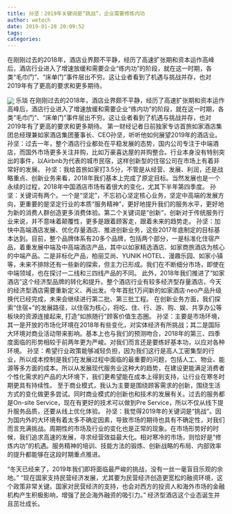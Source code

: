 ```yaml
---
title: 孙坚：2019年关键词是“挑战”，企业需要修炼内功
author: wetech
date: 2019-01-28 20:09:52
tags: 
categories: 
---
```

在刚刚过去的2018年，酒店业界颇不平静，经历了高速扩张期和资本运作高峰后，酒店行业进入了增速放缓和需要企业“练内功”的阶段，就在这一时期，各类“毛巾门”、“床单门”事件层出不穷。这让业者看到了机遇与挑战并存，也对2019年有了更高的要求和更多期待。
<!-- more -->
<img align="center" border="0" src="https://imgcdn.yicai.com/uppics/images/2019/01/2227f0abff1467fcbe98fbffe2b91f79.jpg" />
乐琰
在刚刚过去的2018年，酒店业界颇不平静，经历了高速扩张期和资本运作高峰后，酒店行业进入了增速放缓和需要企业“练内功”的阶段，就在这一时期，各类“毛巾门”、“床单门”事件层出不穷。这让业者看到了机遇与挑战并存，也对2019年有了更高的要求和更多期待。
第一财经记者日前独家专访首旅如家酒店集团总经理兼如家酒店集团董事长、CEO孙坚，听听他如何展望2019年的酒店业。
孙坚：过去一年，整个酒店行业都处在平稳发展的态势，国内公司专注于中端酒店，而国外市场更多关注并购，比如万豪喜达屋的并购整合。行业本身没有特别突出的事件，以Airbnb为代表的城市民宿，这样创新型的住宿公司在市场上有着非常好的发展。
孙坚：我给首旅如家打3.5分，不管是从经营、发展、利润，还是战略重点、创新业务来看，2018年我们基本上完成了原定目标。当然发展也是一个永续的过程，2018年中国酒店市场有着很大的变化，尤其下半年第四季度。
孙坚：关键词有两个。一个是“坚定”，不忘初心坚定核心业务，坚定中高端的发展方向，更重要的是坚定行业的本质“服务精神”，更好地提升我们的服务水平，更好地为新的消费人群创造更多消费体验。第二个关键词是“创新”，创新对于传统服务行业来说，并不意味着颠覆性，更多是跟着顾客走，跟着未来的趋势走。
孙坚：加快中高端酒店发展、优化存量酒店、推进创新业务，这些2017年底制定的目标基本达到。目前，整个品牌体系有20多个品牌，包括两个部分，一是标准化住宿产品，着重发展中端及中高端酒店产品，其中以如家精选酒店、如家商旅酒店为核心的中端产品。二是非标化产品，柏丽艾尚、YUNIK HOTEL、漫趣乐园、如家小镇等，未来不排除还有一些新的探索，但主力已形成。我们在不断细分市场，即使在中端领域，也在探讨一二线和三四线产品的不同。
此外，2018年我们推进了“如家酒店”这个经济型品牌的转化和提升。整个酒店行业有较多经济型存量酒店，今天的经济型酒店需要重新定义、再出发。今年首批1万间新的如家酒店·neo产品升级换代已经完成，未来会继续进行第二批、第三批工程。
在创新业务方面，我们探索“住宿+”的发展路径，以住宿为核心，将吃、住、行、游、购、娱、共享办公等板块的资源连接起来, 打造“如旅随行”顾客价值生态圈。
孙坚：主要是市场环境，其一是开放的市场化环境在2018年有些变化，对实体经济有所挑战；其二是国际大环境对商业活动带来影响。基本上也与我们的预测吻合，2018年的第三、四季度面临的形势相较于前两年更为严峻。对我们而言还是要练好基本功，以应对各种环境。
孙坚：希望行业政策能够减轻负担，因为我们这行是高人工密集型的行业，所以成本控制是我们在发展过程中面临的最重要的问题，包括人工、物业、能源等多方面的成本。所以从发展现代服务业这种大的趋势，在建设更能满足消费者个性化需求的产品的大环境下，我们更希望能在成本上得到支持，让行业在寒冬时期更具有持续性。
至于商业模式，我认为主要是围绕顾客需求的创新，围绕生活方式的变化做更多尝试。同时商业模式的创新也和技术的发展有关。过去的服务都是On-site Service，现在有更好的技术可以做到Pre Service，所以不仅从线下提升服务品质，还要从线上优化体验。
孙坚：我觉得2019年的关键词是“挑战”。因为国内外的大环境有着太多不确定因素，导致市场的期待也具有不确定性，对我们而言充满挑战。周期性的市场及行业的变化也是正常的现象。在市场形势好的时候，我们追求高速的发展，寻求经营效益最大化。相对寒冷的市场，则恰好是“修炼内功”的机遇。服务精神的培训、技能方法的锻炼、创新战略的布局、内部效率的提升都能够在这段时期重点推进。
 
 
“冬天已经来了，2019年我们即将面临最严峻的挑战，没有一丝一毫盲目乐观的余地。”
“现在国家支持民营经济发展，尤其要为民营经济创造更宽松的融资环境，这个政策非常关键。国家对民营经济的支持，也会对西方的投资人和海外市场的金融机构产生积极影响，增强了民企海外融资的吸引力。”
经济型酒店这个业态诞生并且茁壮成长。
